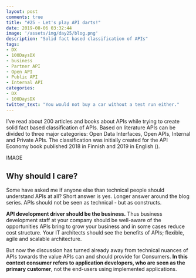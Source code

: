 ```yaml
---
layout: post
comments: true
title: "#25 - Let's play API darts!"
date: 2019-08-06 03:32:44
image: '/assets/img/day25/blog.png'
description: "Solid fact based classification of APIs"
tags:
- DX 
- 100DaysDX
- business
- Partner API
- Open API 
- Public API
- Internal API
categories:
- DX
- 100DaysDX
twitter_text: "You would not buy a car without a test run either."
---
```



I’ve read about 200 articles and books about APIs while trying to create solid fact based classification of APIs. Based on literature APIs can be divided to three major categories: Open Data Interfaces, Open APIs, Internal and Private APIs. The classification was initially created for the API Economy book published 2018 in Finnish and 2019 in English (). 

IMAGE

## Why should I care?

Some have asked me if anyone else than technical people should understand APIs at all? Short answer is yes. Longer answer around the blog series. APIs should not be seen as technical - but as constructs. 

**API development driver should be the business.** Thus business development staff at your company should be well-aware of the opportunities APIs bring to grow your business and in some cases reduce cost structure. Your IT architects should see the benefits of APIs; flexible, agile and scalable architecture. 

But now the discussion has turned already away from technical nuances of APIs towards the value APIs can and should provide for Consumers. **In this context consumer refers to application developers, who are seen as the primary customer**, not the end-users using implemented applications.

